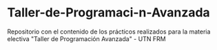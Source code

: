 # Taller-de-Programaci-n-Avanzada
Repositorio con el contenido de los prácticos realizados para la materia electiva "Taller de Programación Avanzada" -  UTN FRM
